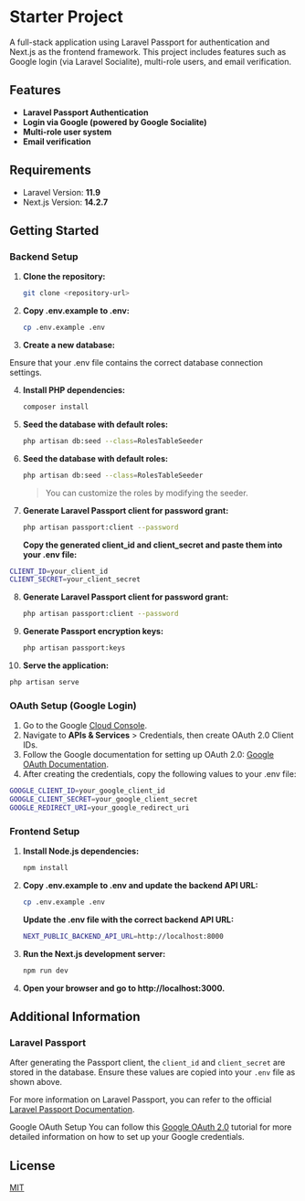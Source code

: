# Starter Project

A full-stack application using Laravel Passport for authentication and Next.js as the frontend framework. This project includes features such as Google login (via Laravel Socialite), multi-role users, and email verification.

## Features

- **Laravel Passport Authentication**
- **Login via Google (powered by Google Socialite)**
- **Multi-role user system**
- **Email verification**

## Requirements

- Laravel Version: **11.9**
- Next.js Version: **14.2.7**

## Getting Started

### Backend Setup

1. **Clone the repository:**

   ```bash
   git clone <repository-url>
   ```

2. **Copy .env.example to .env:**

   ```bash
   cp .env.example .env
   ```

3. **Create a new database:**

Ensure that your .env file contains the correct database connection settings.

4. **Install PHP dependencies:**

   ```bash
   composer install
   ```

5. **Seed the database with default roles:**

   ```bash
   php artisan db:seed --class=RolesTableSeeder
   ```

6. **Seed the database with default roles:**

   ```bash
   php artisan db:seed --class=RolesTableSeeder
   ```

   > You can customize the roles by modifying the seeder.

7. **Generate Laravel Passport client for password grant:**

   ```bash
   php artisan passport:client --password
   ```

   **Copy the generated client_id and client_secret and paste them into your .env file:**

```bash
CLIENT_ID=your_client_id
CLIENT_SECRET=your_client_secret
```

8. **Generate Laravel Passport client for password grant:**

   ```bash
   php artisan passport:client --password
   ```

9. **Generate Passport encryption keys:**

   ```bash
   php artisan passport:keys
   ```

10. **Serve the application:**

```bash
php artisan serve
```

### OAuth Setup (Google Login)

1. Go to the Google [Cloud Console](https://console.cloud.google.com/).
2. Navigate to **APIs & Services** > Credentials, then create OAuth 2.0 Client IDs.
3. Follow the Google documentation for setting up OAuth 2.0: [Google OAuth Documentation](https://console.cloud.google.com/).
4. After creating the credentials, copy the following values to your .env file:

```bash
GOOGLE_CLIENT_ID=your_google_client_id
GOOGLE_CLIENT_SECRET=your_google_client_secret
GOOGLE_REDIRECT_URI=your_google_redirect_uri
```

### Frontend Setup

1. **Install Node.js dependencies:**

   ```bash
   npm install
   ```

2. **Copy .env.example to .env and update the backend API URL:**

   ```bash
   cp .env.example .env
   ```

   **Update the .env file with the correct backend API URL:**

   ```bash
   NEXT_PUBLIC_BACKEND_API_URL=http://localhost:8000
   ```

3. **Run the Next.js development server:**

   ```bash
   npm run dev
   ```

4. **Open your browser and go to http://localhost:3000.**

## Additional Information

### Laravel Passport

After generating the Passport client, the `client_id` and `client_secret` are stored in the database. Ensure these values are copied into your `.env` file as shown above.

For more information on Laravel Passport, you can refer to the official [Laravel Passport Documentation](https://laravel.com/docs/11.x/passport).

Google OAuth Setup
You can follow this [Google OAuth 2.0](https://developers.google.com/identity/protocols/oauth2) tutorial for more detailed information on how to set up your Google credentials.

## License

[MIT](https://choosealicense.com/licenses/mit/)
